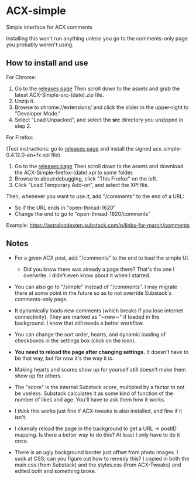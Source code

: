 # ACX-simple

Simple interface for ACX comments

Installing this won't run anything unless you go to the comments-only page you probably weren't using.

## How to install and use

For Chrome:

1. Go to the [releases page](https://github.com/EdwardScizorhands/ACX-simple/releases/tag/unpacked1) Then scroll down to the assets and grab the latest ACX-Simple-src-(date).zip file.
2. Unzip it.
3. Browse to chrome://extensions/ and click the slider in the upper-right to "Developer Mode."
4. Select "Load Unpacked", and select the **src** directory you unzipped in step 2.

For Firefox:

(Test instructions: go to [releases page](https://github.com/EdwardScizorhands/ACX-simple/releases/tag/unpacked1) and install the signed acx_simple-0.4.12.0-an+fx.xpi file)


1. Go to the [releases page](https://github.com/EdwardScizorhands/ACX-simple/releases/tag/unpacked1) Then scroll down to the assets and download the ACX-Simple-firefox-(date).xpi to some folder.
2. Browse to about:debugging, click "This Firefox" on the left.
3. Click "Load Temporary Add-on", and select the XPI file. 

Then, whenever you want to use it, add "/comments" to the end of a URL:

* So if the URL ends in "open-thread-1620"
* Change the end to go to "open-thread-1620/comments"

Example: https://astralcodexten.substack.com/p/links-for-march/comments


## Notes

* For a given ACX post, add "/comments" to the end to load the simple UI.
  * Did you know there was already a page there? That's the one I overwrite. I didn't even know about it when I started.

* You can also go to "/simple" instead of "/comments". I may migrate there at some point in the future so as to not override Substack's comments-only page.

* It dynamically loads new comments (which breaks if you lose internet connectivity). They are marked as “∼new∼" if loaded in the background. I know that still needs a better workflow.

* You can change the sort order, hearts, and dynamic loading of checkboxes in the settings box (click on the icon).

* **You need to reload the page after changing settings.** It doesn't have to be that way, but for now it's the way it is.

* Making hearts and scores show up for yourself still doesn't make them show up for others.

* The "score" is the internal Substack score, multipled by a factor to not be useless. Substack calculates it as some kind of function of the number of likes and age. You'll have to ask them how it works.
 
* I *think* this works just fine if ACX-tweaks is also installed, and fine if it isn't.

* I clumsily reload the page in the background to get a URL -> postID mapping. Is there a better way to do this? At least I only have to do it once.

* There is an ugly background border just offset from photo images. I suck at CSS; can you figure out how to remedy this? I copied in both the main.css (from Substack) and the styles.css (from ACX-Tweaks) and edited both and something broke.

